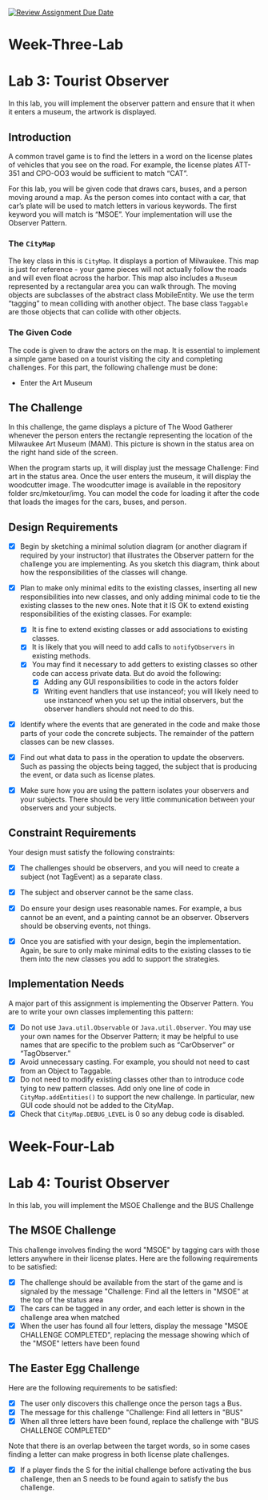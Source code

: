 [![Review Assignment Due Date](https://classroom.github.com/assets/deadline-readme-button-22041afd0340ce965d47ae6ef1cefeee28c7c493a6346c4f15d667ab976d596c.svg)](https://classroom.github.com/a/YIEa2Fm0)

# Week-Three-Lab

# Lab 3: Tourist Observer
In this lab, you will implement the observer pattern and ensure that it when it enters a museum, the artwork is displayed. 


## Introduction
A common travel game is to find the letters in a word on the license plates of vehicles that you see on the road. For example,
the license plates ATT-351 and CPO-OO3 would be sufficient to match “CAT”.

For this lab, you will be given code that draws cars, buses, and a person moving around a map. As the person comes into contact with a car,
that car’s plate will be used to match letters  in various keywords. The first keyword you will match is “MSOE”. Your implementation
will use the Observer Pattern.

### The ```CityMap```
The key class in this is ```CityMap```. It displays a portion of Milwaukee. This map is just for reference - your game pieces will not
actually  follow the roads and will even float across the harbor. This map also includes a ```Museum``` represented by a rectangular area you
can walk through. The moving objects are subclasses of the abstract class MobileEntity. We use the term “tagging” to mean colliding with
another object. The base class ```Taggable``` are those objects that can collide with other objects.

### The Given Code
The code is given to draw the actors on the map. It is essential to implement a simple game based on a tourist visiting the city and
completing challenges. For this part, the following challenge must be done:
- Enter the Art Museum

## The Challenge
In this challenge, the game displays a picture of The Wood Gatherer whenever the person enters the rectangle representing the location
of the Milwaukee Art Museum (MAM). This picture is shown in the status area on the right hand side of the screen.

When the program starts up, it will display just the message Challenge: Find art in the status area. Once the user enters the museum,
it will display the woodcutter image. The woodcutter image is available in the repository folder src/mketour/img. You can model the
code for loading it after the code that loads the images for the cars, buses, and person.



## Design Requirements
- [x] Begin by sketching a minimal solution diagram (or another diagram if required by your instructor) that illustrates the
  Observer pattern for the challenge you are implementing. As you sketch this diagram, think about how the responsibilities of
  the classes will change.

- [x] Plan to make only minimal edits to the existing classes, inserting all new responsibilities into new classes, and only
  adding minimal code to tie the existing classes to the new ones. Note that it IS OK to extend existing responsibilities of the
  existing classes. For example:
    - [x] It is fine to extend existing classes or add associations to existing classes.
    - [x] It is likely that you will need to add calls to ```notifyObservers``` in existing methods.
    - [x] You may find it necessary to add getters to existing classes so other code can access private data. But do avoid the following:
        - [x] Adding any GUI responsibilities to code in the actors folder
        - [x] Writing event handlers that use instanceof; you will likely need to use instanceof when you set up the initial observers,
          but the observer handlers should not need to do this.

- [x] Identify where the events that are generated in the code and make those parts of your code the concrete subjects. The remainder
  of the pattern classes can be new classes.

- [x] Find out what data to pass in the operation to update the observers. Such as passing the objects being tagged, the subject that is
  producing the event, or data such as license plates.

- [x] Make sure how you are using the pattern isolates your observers and your subjects. There should be very little communication between
  your observers and your subjects.

## Constraint Requirements
Your design must satisfy the following constraints:
- [x] The challenges should be observers, and you will need to create a subject (not TagEvent) as a separate class.
- [x] The subject and observer cannot be the same class.
- [x] Do ensure your design uses reasonable names. For example, a bus cannot be an event, and a painting cannot be an observer.
  Observers should be observing events, not things.
- [x] Once you are satisfied with your design, begin the implementation. Again, be sure to only make minimal edits to the existing
  classes to tie them into the new classes you add to support the strategies. 


## Implementation Needs
A major part of this assignment is implementing the Observer Pattern. You are to write your own classes implementing this pattern:
- [x] Do not use ```Java.util.Observable``` or ```Java.util.Observer```. You may use your own names for the Observer Pattern; it may be
  helpful
  to use names that are specific to the problem such as “CarObserver” or “TagObserver.”
- [x] Avoid unnecessary casting. For example, you should not need to cast from an Object to Taggable.
- [x] Do not need to modify existing classes other than to introduce code tying to new pattern classes. Add only one line of code in
  ```CityMap.addEntities()``` to support the new challenge. In particular, new GUI code should not be added to the CityMap.
- [x] Check that ```CityMap.DEBUG_LEVEL``` is 0 so any debug code is disabled. 

# Week-Four-Lab

# Lab 4: Tourist Observer
In this lab, you will implement the MSOE Challenge and the BUS Challenge

## The MSOE Challenge
This challenge involves finding the word "MSOE" by tagging cars with those letters anywhere in their license plates. Here are the
following requirements to be satisfied:
- [x] The challenge should be available from the start of the game and is signaled by the message
  "Challenge: Find all the letters in "MSOE" at the top of the status area
- [x] The cars can be tagged in any order, and each letter is shown in the challenge area when matched
- [x] When the user has found all four letters, display the message "MSOE CHALLENGE COMPLETED", replacing the message showing
  which of the "MSOE" letters have been found

## The Easter Egg Challenge
Here are the following requirements to be satisfied:
- [x] The user only discovers this challenge once the person tags a Bus.
- [x] The message for this challenge "Challenge: Find all letters in "BUS"
- [x] When all three letters have been found, replace the challenge with "BUS CHALLENGE COMPLETED"

Note that there is an overlap between the target words, so in some cases finding a letter can make progress in both license plate
challenges.

- [x] If a player finds the S for the initial challenge before activating the bus challenge, then an S needs to be found again to
  satisfy the bus challenge. 
